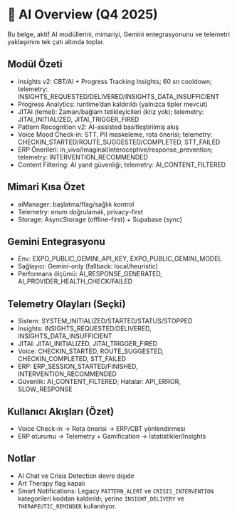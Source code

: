 # 🤖 AI Overview (Q4 2025)

Bu belge, aktif AI modüllerini, mimariyi, Gemini entegrasyonunu ve telemetri yaklaşımını tek çatı altında toplar.

## Modül Özeti
- Insights v2: CBT/AI + Progress Tracking Insights; 60 sn cooldown; telemetry: INSIGHTS_REQUESTED/DELIVERED/INSIGHTS_DATA_INSUFFICIENT
- Progress Analytics: runtime’dan kaldırıldı (yalnızca tipler mevcut)
- JITAI (temel): Zaman/bağlam tetikleyicileri (kriz yok); telemetry: JITAI_INITIALIZED, JITAI_TRIGGER_FIRED
- Pattern Recognition v2: AI-assisted basitleştirilmiş akış
- Voice Mood Check‑in: STT, PII maskeleme, rota önerisi; telemetry: CHECKIN_STARTED/ROUTE_SUGGESTED/COMPLETED, STT_FAILED
- ERP Önerileri: in_vivo/imaginal/interoceptive/response_prevention; telemetry: INTERVENTION_RECOMMENDED
- Content Filtering: AI yanıt güvenliği; telemetry: AI_CONTENT_FILTERED

## Mimari Kısa Özet
- aiManager: başlatma/flag/sağlık kontrol
- Telemetry: enum doğrulamalı, privacy-first
- Storage: AsyncStorage (offline-first) + Supabase (sync)

## Gemini Entegrasyonu
- Env: EXPO_PUBLIC_GEMINI_API_KEY, EXPO_PUBLIC_GEMINI_MODEL
- Sağlayıcı: Gemini-only (fallback: local/heuristic)
- Performans ölçümü: AI_RESPONSE_GENERATED, AI_PROVIDER_HEALTH_CHECK/FAILED

## Telemetry Olayları (Seçki)
- Sistem: SYSTEM_INITIALIZED/STARTED/STATUS/STOPPED
- Insights: INSIGHTS_REQUESTED/DELIVERED, INSIGHTS_DATA_INSUFFICIENT
- JITAI: JITAI_INITIALIZED, JITAI_TRIGGER_FIRED
- Voice: CHECKIN_STARTED, ROUTE_SUGGESTED, CHECKIN_COMPLETED, STT_FAILED
- ERP: ERP_SESSION_STARTED/FINISHED, INTERVENTION_RECOMMENDED
- Güvenlik: AI_CONTENT_FILTERED; Hatalar: API_ERROR, SLOW_RESPONSE

## Kullanıcı Akışları (Özet)
- Voice Check‑in → Rota önerisi → ERP/CBT yönlendirmesi
- ERP oturumu → Telemetry + Gamification → İstatistikler/Insights

## Notlar
- AI Chat ve Crisis Detection devre dışıdır
- Art Therapy flag kapalı
- Smart Notifications: Legacy `PATTERN_ALERT` ve `CRISIS_INTERVENTION` kategorileri koddan kaldırıldı; yerine `INSIGHT_DELIVERY` ve `THERAPEUTIC_REMINDER` kullanılıyor.
